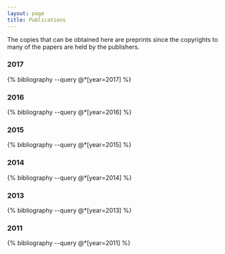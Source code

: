 ```yaml
---
layout: page
title: Publications
---
```



The copies that can be obtained here are preprints since the copyrights to many of the papers are held by the publishers.

### 2017

{% bibliography --query @*[year=2017] %}

### 2016

{% bibliography --query @*[year=2016] %}

### 2015


{% bibliography --query @*[year=2015] %}

### 2014

{% bibliography --query @*[year=2014] %}

### 2013

{% bibliography --query @*[year=2013] %}

### 2011

{% bibliography --query @*[year=2011] %}


